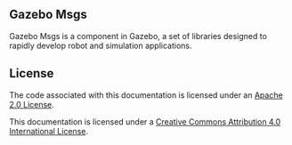 ## Gazebo Msgs

Gazebo Msgs is a component in Gazebo, a set of libraries
designed to rapidly develop robot and simulation applications. 

## License

The code associated with this documentation is licensed under an [Apache 2.0 License](https://www.apache.org/licenses/LICENSE-2.0).

This documentation is licensed under a [Creative Commons Attribution 4.0 International License](http://creativecommons.org/licenses/by/4.0/).
